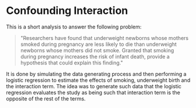 # Confounding Interaction
This is a short analysis to answer the following problem:


> "Researchers have found that underweight newborns whose mothers smoked during pregnancy are less likely to die than underweight newborns whose mothers did not smoke. Granted that smoking during pregnancy increases the risk of infant death, provide a hypothesis that could explain this finding."

It is done by simulating the data generating process and then performing a logistic regression to estimate the effects of smoking, underweight birth and the interaction term. The idea was to generate such data that the logistic regression evaluates the study as being such that interaction term is the opposite of the rest of the terms.
